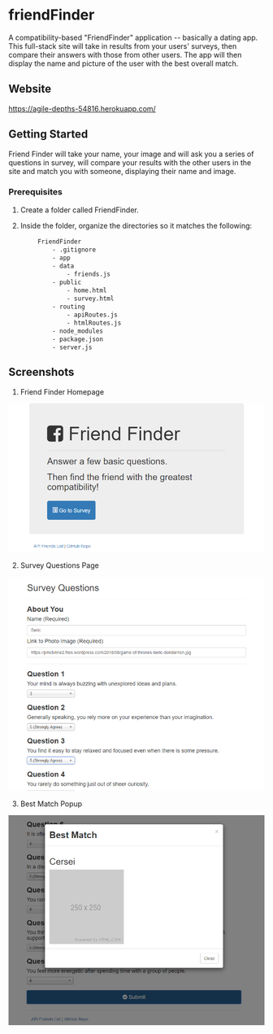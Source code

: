 # friendFinder
A compatibility-based "FriendFinder" application -- basically a dating app. This full-stack site will take in results from your users' surveys, then compare their answers with those from other users. The app will then display the name and picture of the user with the best overall match.

## Website

https://agile-depths-54816.herokuapp.com/

## Getting Started

Friend Finder will take your name, your image and will ask you a series of questions in survey, 
will compare your results with the other users in the site and match you with someone, displaying
their name and image.

### Prerequisites 

1. Create a folder called FriendFinder.

2. Inside the folder, organize the directories so it matches the following:

```
        FriendFinder
            - .gitignore
            - app
            - data
                - friends.js
            - public
                - home.html
                - survey.html
            - routing
                - apiRoutes.js
                - htmlRoutes.js
            - node_modules
            - package.json
            - server.js

```


## Screenshots

1. Friend Finder Homepage
<img alt="Friend Finder Homepage" src="/screenshots/homePage.png">

2. Survey Questions Page
<img alt="Survey" src="/screenshots/surveyQuestions.png">

3. Best Match Popup
<img alt="Best Match Popup" src="/screenshots/bestMatch.png">


